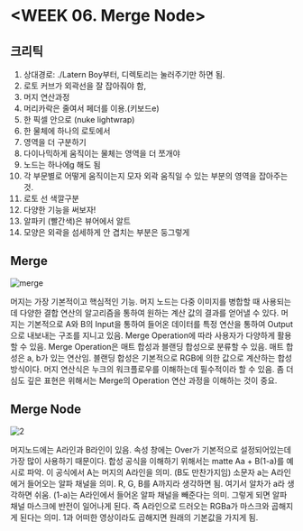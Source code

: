 # <WEEK 06. Merge Node>

## 크리틱

1. 상대경로: ./Latern Boy부터, 디렉토리는 눌러주기만 하면 됨.
2. 로토 커브가 외곽선을 잘 잡아줘야 함,
3. 머지 연산과정
4. 머리카락은 줄여서 페더를 이용.(키보드e)
5. 한 픽셀 안으로 (nuke lightwrap)
6. 한 물체에 하나의 로토에서
7. 영역을 더 구분하기
8. 다이나믹하게 움직이는 물체는 영역을 더 쪼개야
9. 노드는 하나에g 해도 됨
10. 각 부문별로 어떻게 움직이는지 모자 외곽 움직일 수 있는 부분의 영역을 잡아주는 것.
11. 로토 선 색깔구분
12. 다양한 기능을 써보자!
13. 알파키 (빨간색)은 뷰어에서 알트
14. 모양은 외곽을 섬세하게 안 겹치는 부분은 둥그렇게


## Merge

![merge](https://user-images.githubusercontent.com/112792903/208256338-8afa2885-eb95-4594-8b85-246b3ea0ceb1.PNG)

머지는 가장 기본적이고 핵심적인 기능. 머지 노드는 다중 이미지를 병합할 때 사용되는데 다양한 결합 연산의 알고리즘을 통하여
원하는 계산 값의 결과를 얻어낼 수 있다.
머지는 기본적으로 A와 B의 Input을 통하여 들어온 데이터를 특정 연산을 통하여 Output으로 내보내는 구조를 지니고 있음.
Merge Operation에 따라 사용자가 다양하게 활용할 수 있음.
Merge Operation은 매트 합성과 블랜딩 합성으로 분류할 수 있음. 매트 합성은 a, b가 있는 연산임. 블랜딩 합성은 기본적으로 RGB에 의한 값으로
계산하는 합성 방식이다. 
머지 연산식은 누크의 워크플로우를 이해하는데 필수적이라 할 수 있음. 좀 더 심도 깊은 표현은 위해서는 Merge의 Operation 연산 과정을
이해하는 것이 중요.

## Merge Node

![2](https://user-images.githubusercontent.com/112792903/208256420-a943f800-3e0c-4bba-a510-a6b974c754e9.PNG)

머지노드에는 A라인과 B라인이 있음. 속성 창에는 Over가 기본적으로 설정되어있는데 가장 많이 사용하기 때문이다.
합성 공식을 이해하기 위해서는 matte Aa + B(1-a)를 예시로 파악. 이 공식에서 A는 머지의 A라인을 의미. (B도 만찬가지임)
소문자 a는 A라인에거 들어오는 알파 채널을 의미. R, G, B를 A까지라 생각하면 됨. 여기서 알차가 a라 생각하면 쉬움.
(1-a)는 A라인에서 들어온 알파 채널을 빼준다는 의미. 그렇게 되면 알파 채널 마스크에 반전이 일어나게 된다.
즉 A라인으로 드러오는 RGBa가 마스크와 곱해지게 된다는 의미. 1과 어떠한 영상이라도 곱해지면 원래의 기본값을 가지게 됨.




